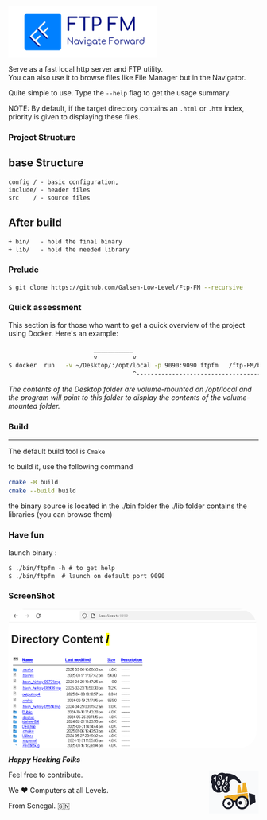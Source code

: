 <img src="screenshots/ftpfm-logo-1.png" width="300"  alt="ftpfm-logo" align="center"/>   


Serve as a fast local http server and FTP utility.  
You can also use it to browse files like File Manager but in the Navigator. 

Quite simple to use. Type the `--help` flag to get the usage summary. 

NOTE: By default, if the target directory contains an `.html` or `.htm` index, priority is given to displaying these files.

###  Project Structure 
   ## base Structure 
    config / - basic configuration, 
    include/ - header files 
    src    / - source files

   ## After build
    + bin/   - hold the final binary 
    + lib/   - hold the needed library 

### Prelude  

```bash 
$ git clone https://github.com/Galsen-Low-Level/Ftp-FM --recursive 
``` 
 
### Quick assessment 

This section is for those who want to get a quick overview of the project using Docker. 
Here's an example: 

```bash                 
                        ___________
                        v          v
$ docker  run   -v ~/Desktop/:/opt/local -p 9090:9090 ftpfm   /ftp-FM/bin/ftpFM  -t /opt/local
                                   ^---------------------------------------------------^
```      
*The contents of the Desktop folder are volume-mounted on /opt/local and the program will point to this folder to display the contents of the volume-mounted folder.* 



### Build 
---  
The default build tool is `Cmake` 

to build it, use the following command

```bash 
cmake -B build 
cmake --build build  
```

the binary source is located in the ./bin folder 
the ./lib folder contains the libraries (you can browse them)   

### Have fun 
launch binary : 

```
$ ./bin/ftpfm -h # to get help 
$ ./bin/ftpfm  # launch on default port 9090 
```

### ScreenShot 

<img src="screenshots/ftpfm-1.png" width="500"  height="" alt="ftpfm" style="margin-right:20px;border-radius:35px;border-color:'red'"  align="center"/>



**_Happy Hacking Folks_** 

<img src="screenshots/glls1-logo-svg.png" width="100"  height="" alt="gllogo"  align="right"/>

Feel free to contribute.

We ❤️  Computers at all Levels.

From Senegal. 🇸🇳



